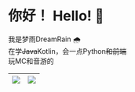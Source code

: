 # 你好！ Hello! 👋  
我是梦雨DreamRain 🌧️  
在学~~Java~~Kotlin，会一点Python~~和前端~~  
玩MC和音游的  

| <a href="https://github.com/anuraghazra/github-readme-stats"> <img align="center" src="https://github-readme-stats.vercel.app/api?username=Dream-Rainy&show_icons=true&theme=moltack&rank_icon=default&locale=en&hide_border=true" /> </a> | <a href="https://github.com/anuraghazra/github-readme-stats"> <img align="center" src="https://github-readme-stats.vercel.app/api/top-langs/?username=Dream-Rainy&theme=moltack&layout=donut-vertical&langs_count=10&card_width=320&locale=en&hide_border=true" /> </a> |
| ------------- | ------------- |
<!--
**Dream-Rainy/Dream-Rainy** is a ✨ _special_ ✨ repository because its `README.md` (this file) appears on your GitHub profile.

Here are some ideas to get you started:

- 🔭 I’m currently working on ...
- 🌱 I’m currently learning ...
- 👯 I’m looking to collaborate on ...
- 🤔 I’m looking for help with ...
- 💬 Ask me about ...
- 📫 How to reach me: ...
- 😄 Pronouns: ...
- ⚡ Fun fact: ...
-->
